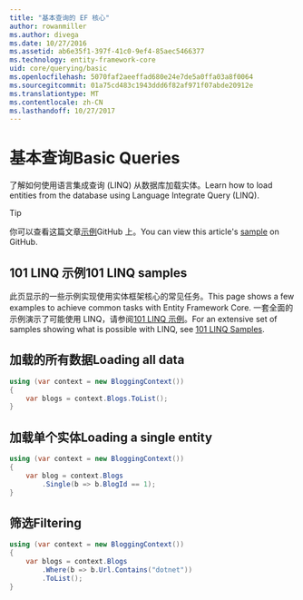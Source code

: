 ```yaml
---
title: "基本查询的 EF 核心"
author: rowanmiller
ms.author: divega
ms.date: 10/27/2016
ms.assetid: ab6e35f1-397f-41c0-9ef4-85aec5466377
ms.technology: entity-framework-core
uid: core/querying/basic
ms.openlocfilehash: 5070faf2aeeffad680e24e7de5a0ffa03a8f0064
ms.sourcegitcommit: 01a75cd483c1943ddd6f82af971f07abde20912e
ms.translationtype: MT
ms.contentlocale: zh-CN
ms.lasthandoff: 10/27/2017
---
```

# <a name="basic-queries"></a><span data-ttu-id="6ecf6-102">基本查询</span><span class="sxs-lookup"><span data-stu-id="6ecf6-102">Basic Queries</span></span>

<span data-ttu-id="6ecf6-103">了解如何使用语言集成查询 (LINQ) 从数据库加载实体。</span><span class="sxs-lookup"><span data-stu-id="6ecf6-103">Learn how to load entities from the database using Language Integrate Query (LINQ).</span></span>

> [!TIP]  
> <span data-ttu-id="6ecf6-104">你可以查看这篇文章[示例](https://github.com/aspnet/EntityFramework.Docs/tree/master/samples/core/Querying)GitHub 上。</span><span class="sxs-lookup"><span data-stu-id="6ecf6-104">You can view this article's [sample](https://github.com/aspnet/EntityFramework.Docs/tree/master/samples/core/Querying) on GitHub.</span></span>

## <a name="101-linq-samples"></a><span data-ttu-id="6ecf6-105">101 LINQ 示例</span><span class="sxs-lookup"><span data-stu-id="6ecf6-105">101 LINQ samples</span></span>

<span data-ttu-id="6ecf6-106">此页显示的一些示例实现使用实体框架核心的常见任务。</span><span class="sxs-lookup"><span data-stu-id="6ecf6-106">This page shows a few examples to achieve common tasks with Entity Framework Core.</span></span> <span data-ttu-id="6ecf6-107">一套全面的示例演示了可能使用 LINQ，请参阅[101 LINQ 示例](https://code.msdn.microsoft.com/101-LINQ-Samples-3fb9811b)。</span><span class="sxs-lookup"><span data-stu-id="6ecf6-107">For an extensive set of samples showing what is possible with LINQ, see [101 LINQ Samples](https://code.msdn.microsoft.com/101-LINQ-Samples-3fb9811b).</span></span>

## <a name="loading-all-data"></a><span data-ttu-id="6ecf6-108">加载的所有数据</span><span class="sxs-lookup"><span data-stu-id="6ecf6-108">Loading all data</span></span>

<!-- [!code-csharp[Main](samples/core/Querying/Querying/Basics/Sample.cs)] -->
``` csharp
using (var context = new BloggingContext())
{
    var blogs = context.Blogs.ToList();
}
```

## <a name="loading-a-single-entity"></a><span data-ttu-id="6ecf6-109">加载单个实体</span><span class="sxs-lookup"><span data-stu-id="6ecf6-109">Loading a single entity</span></span>

<!-- [!code-csharp[Main](samples/core/Querying/Querying/Basics/Sample.cs)] -->
``` csharp
using (var context = new BloggingContext())
{
    var blog = context.Blogs
        .Single(b => b.BlogId == 1);
}
```

## <a name="filtering"></a><span data-ttu-id="6ecf6-110">筛选</span><span class="sxs-lookup"><span data-stu-id="6ecf6-110">Filtering</span></span>

<!-- [!code-csharp[Main](samples/core/Querying/Querying/Basics/Sample.cs)] -->
``` csharp
using (var context = new BloggingContext())
{
    var blogs = context.Blogs
        .Where(b => b.Url.Contains("dotnet"))
        .ToList();
}
```
